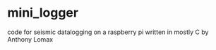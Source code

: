 mini_logger 
========

code for seismic datalogging on a raspberry pi written in mostly C by Anthony Lomax 
